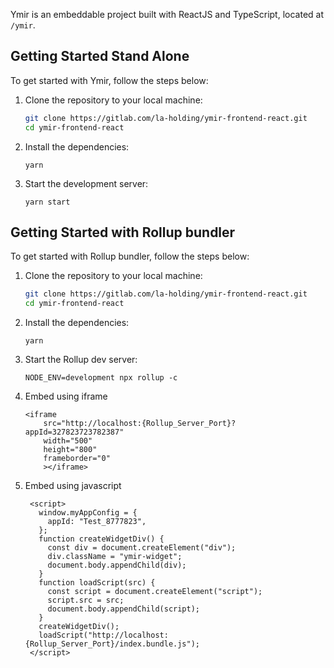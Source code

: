 Ymir is an embeddable project built with ReactJS and TypeScript, located at `/ymir`.

## Getting Started Stand Alone

To get started with Ymir, follow the steps below:

1. Clone the repository to your local machine:
   ```bash
   git clone https://gitlab.com/la-holding/ymir-frontend-react.git
   cd ymir-frontend-react
   ```
2. Install the dependencies:

   ```
   yarn 
   ```

3. Start the development server:
   ```
   yarn start
   ```

## Getting Started with Rollup bundler

To get started with Rollup bundler, follow the steps below:

1. Clone the repository to your local machine:
   ```bash
   git clone https://gitlab.com/la-holding/ymir-frontend-react.git
   cd ymir-frontend-react
   ```
2. Install the dependencies:

   ```
   yarn 
   ```

3. Start the Rollup dev server:
   ```
   NODE_ENV=development npx rollup -c
   ```
4. Embed using iframe

   ```
   <iframe
       src="http://localhost:{Rollup_Server_Port}?appId=327823723782387"
       width="500"
       height="800"
       frameborder="0"
       ></iframe>
   ```

5. Embed using javascript

   ```
    <script>
      window.myAppConfig = {
        appId: "Test_8777823",
      };
      function createWidgetDiv() {
        const div = document.createElement("div");
        div.className = "ymir-widget";
        document.body.appendChild(div);
      }
      function loadScript(src) {
        const script = document.createElement("script");
        script.src = src;
        document.body.appendChild(script);
      }
      createWidgetDiv();
      loadScript("http://localhost:{Rollup_Server_Port}/index.bundle.js");
    </script>

   ```
